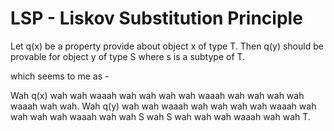 # LSP - Liskov Substitution Principle

Let q(x) be a property provide about object x of type T.
Then q(y) should be provable for object y of type S
where s is a subtype of T.







which seems to me as -

Wah q(x) wah wah waaah wah wah wah wah waaah wah wah
wah wah waaah wah wah. Wah q(y) wah wah waaah wah wah
wah wah waaah wah wah wah wah waaah wah wah S wah S wah
wah wah waaah wah wah T.